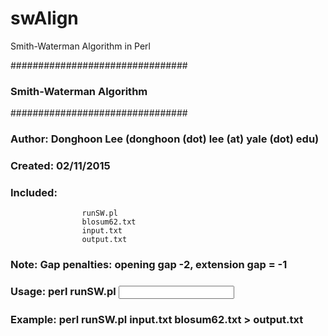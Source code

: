 # swAlign
Smith-Waterman Algorithm in Perl

################################
### Smith-Waterman Algorithm ###
################################

### Author:     Donghoon Lee (donghoon (dot) lee (at) yale (dot) edu)
### Created:    02/11/2015

### Included:
					runSW.pl
					blosum62.txt
					input.txt
					output.txt

### Note: Gap penalties: opening gap -2, extension gap = -1 

### Usage:  perl runSW.pl <input file> <score file>

### Example:  perl runSW.pl input.txt blosum62.txt > output.txt
